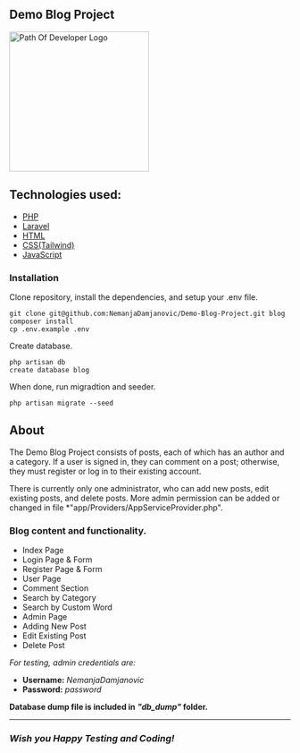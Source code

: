 ## Demo Blog Project

<img src="https://live.staticflickr.com/65535/52745588023_12304c8db3_w.jpg" alt="Path Of Developer Logo" width="250">

## Technologies used:

* [PHP](https://www.php.net/)
* [Laravel](https://laravel.com/)
* [HTML](https://en.wikipedia.org/wiki/HTML)
* [CSS(Tailwind)](https://en.wikipedia.org/wiki/CSS)
* [JavaScript](https://www.javascript.com/)

### Installation

Clone repository, install the dependencies, and setup your .env file.

```
git clone git@github.com:NemanjaDamjanovic/Demo-Blog-Project.git blog
composer install
cp .env.example .env
```
Create database.
```
php artisan db
create database blog
```

When done, run migradtion and seeder.
```
php artisan migrate --seed
```


## About

The Demo Blog Project consists of posts, each of which has an author and a category. If a user is signed in, they can comment on a post; otherwise, they must register or log in to their existing account.

There is currently only one administrator, who can add new posts, edit existing posts, and delete posts.
More admin permission can be added or changed in file *"app/Providers/AppServiceProvider.php".

### Blog content and functionality.

- Index Page
- Login Page & Form
- Register Page & Form
- User Page
- Comment Section
- Search by Category
- Search by Custom Word
- Admin Page
- Adding New Post
- Edit Existing Post
- Delete Post


*For testing, admin credentials are:*
* **Username:** *NemanjaDamjanovic*
* **Password:** *password*

**Database dump file is included in** ***"db_dump"* folder.**


__________________________________________________

<h3><i>Wish you Happy Testing and Coding!</i></h3>

